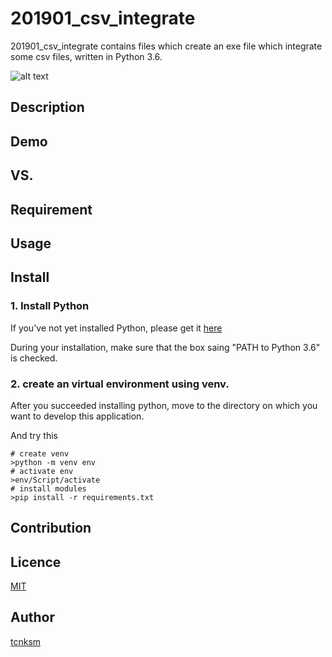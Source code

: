 ﻿# 201901_csv_integrate
201901_csv_integrate contains files which create an exe file which integrate some csv files, written in Python 3.6.

![alt text](https://encrypted-tbn0.gstatic.com/images?q=tbn:ANd9GcRfmHIIJD4qC1dOZQ8Bax7l9ZK7bJHNnonUnJ3rswRfAkFLuXQmrQ)

## Description

## Demo

## VS. 

## Requirement

## Usage

## Install
### 1. Install Python 
If you've not yet installed Python, please get it [here](https://www.python.org/downloads/windows/)

During your installation, make sure that the box saing "PATH to Python 3.6" is checked.

### 2. create an virtual environment using venv.
After you succeeded installing python, move to the directory on which you want to develop this application.

And try this

```
# create venv
>python -m venv env
# activate env
>env/Script/activate
# install modules
>pip install -r requirements.txt
```

## Contribution

## Licence

[MIT](https://github.com/tcnksm/tool/blob/master/LICENCE)

## Author

[tcnksm](https://github.com/tcnksm)
